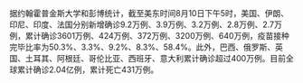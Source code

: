 据约翰霍普金斯大学和彭博统计，截至美东时间8月10日下午5时，美国、伊朗、印尼、印度、法国分别新增确诊9.2万例、3.9万例、3.2万例、2.8万例、2.7万例，累计确诊3601万例、424万例、372万例、3200万例、640万例，疫苗接种完毕比率为50.3%、3.3%、9.2%、8.3%、58.4%。此外，巴西、俄罗斯、英国、土耳其、阿根廷、哥伦比亚、西班牙、意大利累计确诊超过400万例。目前全球累计确诊2.04亿例，累计死亡431万例。